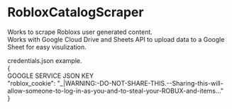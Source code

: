 # RobloxCatalogScraper
Works to scrape Robloxs user generated content.  
Works with Google Cloud Drive and Sheets API to upload data to a Google Sheet for easy visulization.  
  
credentials.json example.  
{  
  GOOGLE SERVICE JSON KEY  
  "roblox_cookie": "_|WARNING:-DO-NOT-SHARE-THIS.--Sharing-this-will-allow-someone-to-log-in-as-you-and-to-steal-your-ROBUX-and-items..."  
}  
